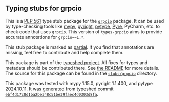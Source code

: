 ## Typing stubs for grpcio

This is a [PEP 561](https://peps.python.org/pep-0561/)
type stub package for the [`grpcio`](https://github.com/grpc/grpc) package.
It can be used by type-checking tools like
[mypy](https://github.com/python/mypy/),
[pyright](https://github.com/microsoft/pyright),
[pytype](https://github.com/google/pytype/),
[Pyre](https://pyre-check.org/),
PyCharm, etc. to check code that uses `grpcio`. This version of
`types-grpcio` aims to provide accurate annotations for
`grpcio==1.*`.

This stub package is marked as [partial](https://peps.python.org/pep-0561/#partial-stub-packages).
If you find that annotations are missing, feel free to contribute and help complete them.


This package is part of the [typeshed project](https://github.com/python/typeshed).
All fixes for types and metadata should be contributed there.
See [the README](https://github.com/python/typeshed/blob/main/README.md)
for more details. The source for this package can be found in the
[`stubs/grpcio`](https://github.com/python/typeshed/tree/main/stubs/grpcio)
directory.

This package was tested with
mypy 1.15.0,
pyright 1.1.400,
and pytype 2024.10.11.
It was generated from typeshed commit
[`ebf4d17c8d1ba2be348c51be39faec4d0303d8fa`](https://github.com/python/typeshed/commit/ebf4d17c8d1ba2be348c51be39faec4d0303d8fa).